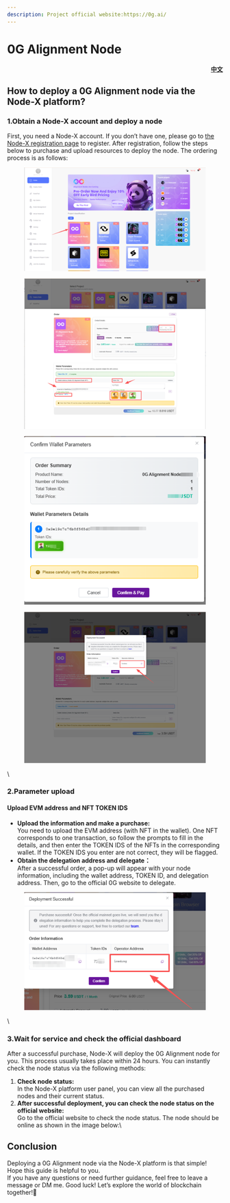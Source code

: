 ```yaml
---
description: Project official website:https://0g.ai/
---
```


# 0G Alignment Node

<p align="right"><a href="https://docs.node-x.xyz/chan-pin-shou-ce/yi-jian-bu-shu/0g-alignment-node"> <strong>中文</strong></a></p>

## How to deploy a 0G Alignment node via the Node-X platform?

### 1.Obtain a Node-X account and deploy a node

First, you need a Node-X account. If you don’t have one, please go to [the Node-X registration page](https://node-x.xyz/) to register. After registration, follow the steps below to purchase and upload resources to deploy the node. The ordering process is as follows:

<figure><img src="../../.gitbook/assets/wechat_2025-09-19_134359_080.png" alt="" width="563"><figcaption></figcaption></figure>

<figure><img src="../../.gitbook/assets/E2.png" alt="" width="563"><figcaption></figcaption></figure>

<figure><img src="../../.gitbook/assets/E3.png" alt=""><figcaption></figcaption></figure>

<figure><img src="../../.gitbook/assets/E4.png" alt="" width="563"><figcaption></figcaption></figure>

\


### 2.Parameter upload

#### Upload EVM address and NFT TOKEN IDS

* **Upload the information and make a purchase:**\
  You need to upload the EVM address (with NFT in the wallet). One NFT corresponds to one transaction, so follow the prompts to fill in the details, and then enter the TOKEN IDS of the NFTs in the corresponding wallet. If the TOKEN IDS you enter are not correct, they will be flagged.
* **Obtain the delegation address and delegate：**\
  After a successful order, a pop-up will appear with your node information, including the wallet address, TOKEN ID, and delegation address. Then, go to the official 0G website to delegate.

<figure><img src="../../.gitbook/assets/微信图片_2025-09-19_144011_961.png" alt=""><figcaption></figcaption></figure>

\


### 3.Wait for service and check the official dashboard

After a successful purchase, Node-X will deploy the 0G Alignment node for you. This process usually takes place within 24 hours. You can instantly check the node status via the following methods:

1. **Check node status:**\
   In the Node-X platform user panel, you can view all the purchased nodes and their current status.
2. **After successful deployment, you can check the node status on the official website:**\
   Go to the official website to check the node status. The node should be online as shown in the image below:\


## **Conclusion**

Deploying a 0G Alignment node via the Node-X platform is that simple! Hope this guide is helpful to you.\
If you have any questions or need further guidance, feel free to leave a message or DM me. Good luck! Let’s explore the world of blockchain together!🚀

